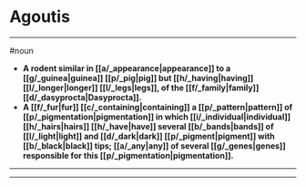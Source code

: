 # Agoutis
---
#noun
- **A rodent similar in [[a/_appearance|appearance]] to a [[g/_guinea|guinea]] [[p/_pig|pig]] but [[h/_having|having]] [[l/_longer|longer]] [[l/_legs|legs]], of the [[f/_family|family]] [[d/_dasyprocta|Dasyprocta]].**
- **A [[f/_fur|fur]] [[c/_containing|containing]] a [[p/_pattern|pattern]] of [[p/_pigmentation|pigmentation]] in which [[i/_individual|individual]] [[h/_hairs|hairs]] [[h/_have|have]] several [[b/_bands|bands]] of [[l/_light|light]] and [[d/_dark|dark]] [[p/_pigment|pigment]] with [[b/_black|black]] tips; [[a/_any|any]] of several [[g/_genes|genes]] responsible for this [[p/_pigmentation|pigmentation]].**
---
---
